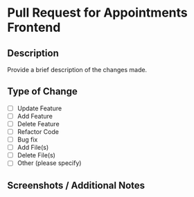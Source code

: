 # Pull Request for Appointments Frontend

## Description
Provide a brief description of the changes made.

## Type of Change
- [ ] Update Feature
- [ ] Add Feature
- [ ] Delete Feature
- [ ] Refactor Code
- [ ] Bug fix
- [ ] Add File(s)
- [ ] Delete File(s)
- [ ] Other (please specify)

## Screenshots / Additional Notes
